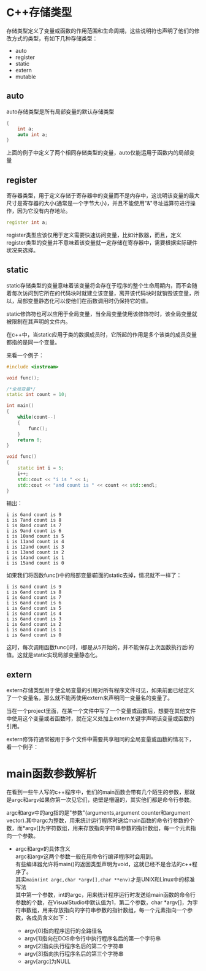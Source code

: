 # C++存储类型    
存储类型定义了变量或函数的作用范围和生命周期，这些说明符也声明了他们的修改方式的类型，有如下几种存储类型：     
* auto   
* register    
* static 
* extern    
* mutable     

## auto     

auto存储类型是所有局部变量的默认存储类型    
```c++
{
    int a;
    auto int a;
}
```    
上面的例子中定义了两个相同存储类型的变量，auto仅能运用于函数内的局部变量    


## register     

寄存器类型，用于定义存储于寄存器中的变量而不是内存中，这说明该变量的最大尺寸是寄存器的大小(通常是一个字节大小)，并且不能使用"&"寻址运算符进行操作，因为它没有内存地址。     


```c++
register int a;
```   

register类型应该仅用于定义需要快速访问变量，比如计数器，而且，定义register类型的变量并不意味着该变量就一定存储在寄存器中，需要根据实际硬件状况来选择。    

## static       

static存储类型的变量意味着该变量将会存在于程序的整个生命周期内，而不会随着每次访问到它所在的代码块时就建立该变量，离开该代码块时就销毁该变量，所以，局部变量静态化可以使他们在函数调用时仍保持它的值。      

static修饰符也可以应用于全局变量，当全局变量使用该修饰符时，该全局变量就被限制在其声明的文件内。    

在c++中，当static应用于类的数据成员时，它所起的作用是多个该类的成员变量都指的是同一个变量。    

来看一个例子：    

```c++
#include <iostream>

void func();

/*全局变量*/
static int count = 10;

int main()
{
	while(count--)
	{
		func();
	}
	return 0;
}

void func()
{
	static int i = 5;
	i++;
	std::cout << "i is " << i;
	std::cout << "and count is " << count << std::endl;
}

```    

输出：    

```
i is 6and count is 9
i is 7and count is 8
i is 8and count is 7
i is 9and count is 6
i is 10and count is 5
i is 11and count is 4
i is 12and count is 3
i is 13and count is 2
i is 14and count is 1
i is 15and count is 0
```     

如果我们将函数func()中的局部变量i前面的static去掉，情况就不一样了：      

```
i is 6and count is 9
i is 6and count is 8
i is 6and count is 7
i is 6and count is 6
i is 6and count is 5
i is 6and count is 4
i is 6and count is 3
i is 6and count is 2
i is 6and count is 1
i is 6and count is 0
```

这时，每次调用函数func()时，i都是从5开始的，并不能保存上次函数执行后i的值。这就是static实现局部变量静态化。    

## extern    

extern存储类型用于使全局变量的引用对所有程序文件可见，如果前面已经定义了一个变量名，那么就不能再使用extern来声明同一变量名的变量了。       

当在一个project里面，在某一个文件中写了一个变量或函数后，想要在其他文件中使用这个变量或者函数时，就在定义处加上extern关键字声明该变量或函数的引用。     

extern修饰符通常被用于多个文件中需要共享相同的全局变量或函数的情况下，看一个例子：     

# main函数参数解析    

在看到一些牛人写的c++程序中，他们的main函数会带有几个陌生的参数，那就是`argc`和`argv`如果你第一次见它们，绝壁是懵逼的，其实他们都是命令行参数。   

argc和argv中的arg指的是"参数"(arguments,argument counter和argument vector).其中argc为整数，用来统计运行程序时送给main函数的命令行参数的个数，而*argv[]为字符数组，用来存放指向字符串参数的指针数组，每一个元素指向一个参数。     


* argc和argv的具体含义   
	argc和argv这两个参数一般在用命令行编译程序时会用到。    
	有些编译器允许将main()的返回类型声明为void，这就已经不是合法的c++程序了。   
	其实`main(int argc,char *argv[],char **env)`才是UNIX和Linux中的标准写法    
	其中第一个参数，int的argc，用来统计程序运行时发送给main函数的命令行参数的个数，在VisualStudio中默认值为1，第二个参数，char *argv[]，为字符串数组，用来存放指向的字符串参数的指针数组，每一个元素指向一个参数，各成员含义如下：   

	* argv[0]指向程序运行的全路径名  
	* argv[1]指向在DOS命令行中执行程序名后的第一个字符串   
	* argv[2]指向执行程序名后的第二个字符串   
	* argv[3]指向执行程序名后的第三个字符串  
	* argv[argc]为NULL     

